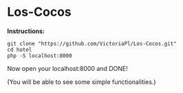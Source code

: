 # Los-Cocos

**Instructions:** 
```
git clone "https://github.com/VictoriaPl/Los-Cocos.git"
cd hotel
php -S localhost:8000
```
Now open your localhost:8000 and DONE!

(You will be able to see some simple functionalities.)
